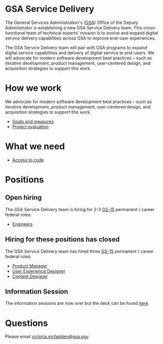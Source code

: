 # GSA Service Delivery

The General Services Administration's ([GSA](https://www.gsa.gov/)) Office of the Deputy Administrator is establishing a new GSA Service Delivery team. This cross-functional team of technical experts' mission is to evolve and expand digital service delivery capabilities across GSA to improve end-user experiences.

The GSA Service Delivery team will pair with GSA programs to expand digital service capabilities and delivery of digital service to end-users. We will advocate for modern software development best practices – such as iterative development, product management, user-centered design, and acquisition strategies to support this work.

# How we work

We advocate for modern software development best practices – such as iterative development, product management, user-centered design, and acquisition strategies to support this work.

- [Goals and measures](Goals_Measures.md)
- [Project evaluation](Project_evaluation.md)

# What we need

- [Access to code](Working_on_Your_Code.md)

# Positions

## Open hiring

The GSA Service Delivery team is hiring for 2-3 [GS-15](https://www.opm.gov/policy-data-oversight/pay-leave/salaries-wages/2022/general-schedule/) permanent / career federal roles:

- [Engineers](team/engineers.md)

## Hiring for these positions has closed

The GSA Service Delivery team has hired three [GS-15](https://www.opm.gov/policy-data-oversight/pay-leave/salaries-wages/2022/general-schedule/) permanent / career federal roles:

- [Product Manager](team/Product_Manager.md)
- [User Experience Designer](team/User_Experience_Designer.md)
- [Content Designer](team/Content_Designer.md)

## Information Session

The information sessions are now over but the deck can be found [here](team/GSA_Service_Delivery_Info_Session.pdf).

# Questions

Please email [victoria.mcfadden@gsa.gov](mailto:victoria.mcfadden@gsa.gov).

